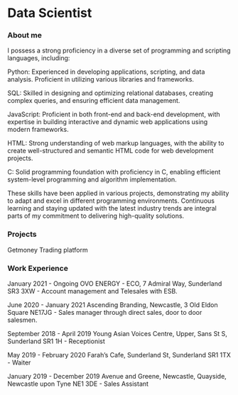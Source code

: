 # Data Scientist

### About me 
I possess a strong proficiency in a diverse set of programming and scripting languages, including:

Python: Experienced in developing applications, scripting, and data analysis. Proficient in utilizing various libraries and frameworks.

SQL: Skilled in designing and optimizing relational databases, creating complex queries, and ensuring efficient data management.

JavaScript: Proficient in both front-end and back-end development, with expertise in building interactive and dynamic web applications using modern frameworks.

HTML: Strong understanding of web markup languages, with the ability to create well-structured and semantic HTML code for web development projects.

C: Solid programming foundation with proficiency in C, enabling efficient system-level programming and algorithm implementation.

These skills have been applied in various projects, demonstrating my ability to adapt and excel in different programming environments. Continuous learning and staying updated with the latest industry trends are integral parts of my commitment to delivering high-quality solutions.

### Projects
Getmoney Trading platform

### Work Experience 
January 2021 - Ongoing 
OVO ENERGY -  ECO,  7 Admiral Way, Sunderland SR3 3XW - Account management and Telesales with ESB.

June 2020 - January 2021
Ascending Branding, Newcastle,  3 Old Eldon Square NE17JG - Sales manager through direct sales, door to door salesmen.

September 2018 - April 2019
Young Asian Voices Centre, Upper, Sans St S, Sunderland SR1 1H - Receptionist 

May 2019 - February 2020
Farah’s Cafe, Sunderland St, Sunderland SR1 1TX - Waiter

January 2019 - December 2019
Avenue and Greene, Newcastle,  Quayside, Newcastle upon Tyne NE1 3DE - Sales Assistant 
